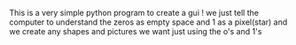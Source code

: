 This is a very simple python program to create a gui ! we just tell the computer to understand the zeros as empty space and 1 as a pixel(star) and we create any shapes and pictures we want just using the o's and 1's
